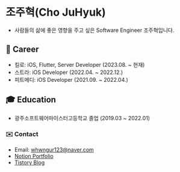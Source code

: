 # 조주혁(Cho JuHyuk)
- 사람들의 삶에 좋은 영향을 주고 싶은 Software Engineer 조주혁입니다.
  
## 🏢 Career
- 킬로: iOS, Flutter, Server Developer (2023.08. ~ 현재)
- 스트라: iOS Developer (2022.04. ~ 2022.12.)
- 피트메디: iOS Developer (2021.09. ~ 2022.04.)

## 🎓 Education
- 광주소프트웨어마이스터고등학교 졸업 (2019.03 ~ 2022.01)

### ✉️ Contact
* Email: whwngur123@naver.com
* [Notion Portfolio](https://www.notion.so/chojuhyuk/iOS-24ab4212f854411082c8a3db0799c1fe?pvs=4) 
* [Tistory Blog](https://jo030225.tistory.com)
